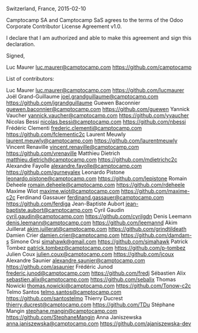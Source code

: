 Switzerland, France, 2015-02-10

Camptocamp SA and Camptocamp SaS agrees to the terms of the Odoo Corporate 
Contributor License Agreement v1.0.

I declare that I am authorized and able to make this agreement and sign this 
declaration.

Signed,

Luc Maurer luc.maurer@camptocamp.com https://github.com/camptocamp

List of contributors:

Luc Maurer luc.maurer@camptocamp.com https://github.com/lucmaurer
Joël Grand-Guillaume joel.grandguillaume@camptocamp.com https://github.com/jgrandguillaume
Guewen Baconnier guewen.baconnier@camptocamp.com https://github.com/guewen
Yannick Vaucher yannick.vaucher@camptocamp.com https://github.com/yvaucher
Nicolas Bessi nicolas.bessi@camptocamp.com https://github.com/nbessi
Frédéric Clementi frederic.clementi@camptocamp.com https://github.com/fclementic2c
Laurent Meuwly laurent.meuwly@camptocamp.com https://github.com/laurentmeuwly
Vincent Renaville vincent.renaville@camptocamp.com https://github.com/vrenaville
Matthieu Dietrich matthieu.dietrich@camptocamp.com https://github.com/mdietrichc2c
Alexandre Fayolle alexandre.fayolle@camptocamp.com https://github.com/gurneyalex
Leonardo Pistone leonardo.pistone@camptocamp.com https://github.com/lepistone
Romain Deheele romain.deheele@camptocamp.com https://github.com/rdeheele
Maxime Wiot maxime.wiot@camptocamp.com https://github.com/maxime-c2c
Ferdinand Gassauer ferdinand.gassauer@camptocamp.com https://github.com/ferdiga
Jean-Baptiste Aubort jean-baptiste.aubort@camptocamp.com
Cyril Gaudin cyril.gaudin@camptocamp.com https://github.com/cyrilgdn
Denis Leemann denis.leemann@camptocamp.com https://github.com/leemannd
Akim Juillerat akim.juillerat@camptocamp.com https://github.com/grindtildeath
Damien Crier damien.crier@camptocamp.com https://github.com/damdam-s
Simone Orsi simahawk@gmail.com https://github.com/simahawk
Patrick Tombez patrick.tombez@camptocamp.com https://github.com/p-tombez
Julien Coux julien.coux@camptocamp.com https://github.com/jcoux
Alexandre Saunier alexandre.saunier@camptocamp.com https://github.com/asaunier
Frédéric Junod frederic.junod@camptocamp.com https://github.com/fredj
Sébastien Alix sebastien.alix@camptocamp.com https://github.com/sebalix
Thomas Nowicki thomas.nowicki@camptocamp.com https://github.com/Tonow-c2c
Telmo Santos telmo.santos@camptocamp.com https://github.com/santostelmo
Thierry Ducrest thierry.ducrest@camptocamp.com https://github.com/TDu
Stéphane Mangin stephane.mangin@camptocamp.com https://github.com/StephaneMangin
Anna Janiszewska anna.janiszewska@camptocamp.com https://github.com/ajaniszewska-dev
